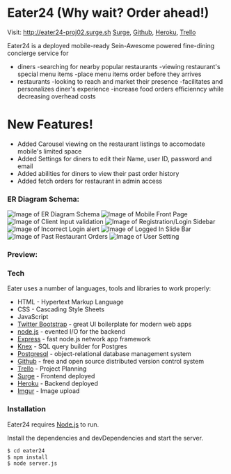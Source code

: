 # Eater24 (Why wait? Order ahead!)
Visit: http://eater24-proj02.surge.sh
[Surge], [Github], [Heroku], [Trello]

Eater24 is a deployed mobile-ready Sein-Awesome powered fine-dining concierge service for 
- diners 
-searching for nearby popular restaurants
-viewing restaurant's special menu items
-place menu items order before they arrives
- restaurants
-looking to reach and market their presence
-facilitates and personalizes diner's experience
-increase food orders efficienncy while decreasing overhead costs

# New Features!

- Added Carousel viewing on the restaurant listings to accomodate mobile's limited space
- Added Settings for diners to edit their Name, user ID, password and email
- Added abilities for diners to view their past order history
- Added fetch orders for restaurant in admin access

### ER Diagram Schema:
![Image of ER Diagram Schema](https://i.imgur.com/Kk5D7tS.png)
![Image of Mobile Front Page](https://i.imgur.com/q1afxTU.png)
![Image of Client Input validation](https://i.imgur.com/wqw1P9H.png)
![Image of Registration/Login Sidebar](https://i.imgur.com/RHinu7R.png)
![Image of Incorrect Login alert](https://i.imgur.com/tQuDzxn.png)
![Image of Logged In Slide Bar](https://i.imgur.com/d6t7xsA.png)
![Image of Past Restaurant Orders](https://i.imgur.com/LINU5gG.png)
![Image of User Setting](https://i.imgur.com/4L0Niz6.png)
### Preview:


### Tech

Eater uses a number of languages, tools and libraries to work properly:

* HTML - Hypertext Markup Language
* CSS - Cascading Style Sheets
* JavaScript
* [Twitter Bootstrap] - great UI boilerplate for modern web apps
* [node.js] - evented I/O for the backend
* [Express] - fast node.js network app framework
* [Knex] - SQL query builder for Postgres
* [Postgresql] - object-relational database management system
* [Github] - free and open source distributed version control system
* [Trello] - Project Planning
* [Surge] - Frontend deployed
* [Heroku] - Backend deployed
* [Imgur] - Image upload

### Installation

Eater24 requires [Node.js](https://nodejs.org/) to run.

Install the dependencies and devDependencies and start the server.

```sh
$ cd eater24
$ npm install
$ node server.js
```

[node.js]: <http://nodejs.org>
[Twitter Bootstrap]: <http://twitter.github.com/bootstrap/>
[express]: <http://expressjs.com>
[Knex]: <https://knexjs.org/>
[Postgresql]: <https://www.postgresql.org/>
[Github]: <https://github.com/seintun>
[Trello]: <https://trello.com/b/U4vdFnj4/q2-project>
[Surge]: <http://eater24-proj02.surge.sh/>
[Heroku]: <http://eater24.herokuapp.com>
[Imgur]: <https://imgur.com/a/ReFqyEx>


